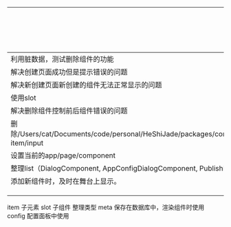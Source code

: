||完成日期||
|-|-|-|
|利用脏数据，测试删除组件的功能|||
|解决创建页面成功但是提示错误的问题|||
|解决新创建页面新创建的组件无法正常显示的问题|||
|使用slot|||
|解决删除组件控制前后组件错误的问题|||
|删除/Users/cat/Documents/code/personal/HeShiJade/packages/constructor/src/app/setup/items-item/input|||
|设置当前的app/page/component|||
|整理list（DialogComponent, AppConfigDialogComponent, PublishDialogComponent）为module|||
|添加新组件时，及时在舞台上显示。|||
||||
||||
||||

item 子元素
slot 子组件
整理类型
meta 保存在数据库中，渲染组件时使用
config 配置面板中使用